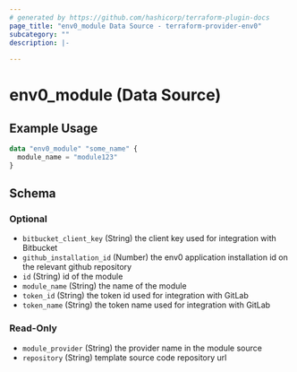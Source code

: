 ```yaml
---
# generated by https://github.com/hashicorp/terraform-plugin-docs
page_title: "env0_module Data Source - terraform-provider-env0"
subcategory: ""
description: |-
  
---
```


# env0_module (Data Source)



## Example Usage

```terraform
data "env0_module" "some_name" {
  module_name = "module123"
}
```

<!-- schema generated by tfplugindocs -->
## Schema

### Optional

- `bitbucket_client_key` (String) the client key used for integration with Bitbucket
- `github_installation_id` (Number) the env0 application installation id on the relevant github repository
- `id` (String) id of the module
- `module_name` (String) the name of the module
- `token_id` (String) the token id used for integration with GitLab
- `token_name` (String) the token name used for integration with GitLab

### Read-Only

- `module_provider` (String) the provider name in the module source
- `repository` (String) template source code repository url


